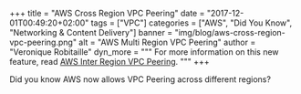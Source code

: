+++
title = "AWS Cross Region VPC Peering"
date = "2017-12-01T00:49:20+02:00"
tags = ["VPC"]
categories = ["AWS", "Did You Know", "Networking & Content Delivery"]
banner = "img/blog/aws-cross-region-vpc-peering.png"
alt = "AWS Multi Region VPC Peering"
author = "Veronique Robitaille"
dyn_more = """
For more information on this new feature, read <a href="https://aws.amazon.com/about-aws/whats-new/2017/11/announcing-support-for-inter-region-vpc-peering/" target="_blank">AWS Inter Region VPC Peering</a>.
"""
+++

Did you know AWS now allows VPC Peering across different regions?

